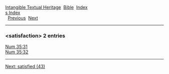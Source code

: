 [Intangible Textual Heritage](../../index)  [Bible](../index) 
[Index](index)   
[s Index](_s_)  
  [Previous](c09804)  [Next](c09806) 

------------------------------------------------------------------------

### &lt;satisfaction&gt; 2 entries

[Num 35:31](../kjv/num035.htm#031)  
[Num 35:32](../kjv/num035.htm#032)  

------------------------------------------------------------------------

[Next: satisfied (43)](c09806)
